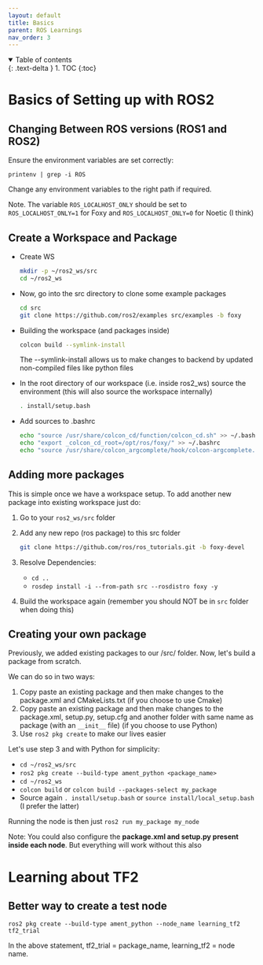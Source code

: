 ```yaml
---
layout: default
title: Basics
parent: ROS Learnings
nav_order: 3
---
```


<details open markdown="block">
  <summary>
    Table of contents
  </summary>
  {: .text-delta }
1. TOC
{:toc}
</details>

# Basics of Setting up with ROS2

## Changing Between ROS versions (ROS1 and ROS2)

Ensure the environment variables are set correctly:

```printenv | grep -i ROS```

Change any environment variables to the right path if required.

Note. The variable ```ROS_LOCALHOST_ONLY``` should be set to ```ROS_LOCALHOST_ONLY=1``` for Foxy
and ```ROS_LOCALHOST_ONLY=0``` for Noetic (I think)


## Create a Workspace and Package

- Create WS
    ```bash
    mkdir -p ~/ros2_ws/src
    cd ~/ros2_ws
    ```


- Now, go into the src directory to clone some example packages
    ```bash
    cd src
    git clone https://github.com/ros2/examples src/examples -b foxy
    ```

- Building the workspace (and packages inside)
    ```bash
    colcon build --symlink-install
    ```

    The --symlink-install allows us to make changes to backend by updated non-compiled files
    like python files

- In the root directory of our workspace (i.e. inside ros2_ws) source the environment 
  (this will also source the workspace internally)
    ```bash
    . install/setup.bash
    ```

- Add sources to .bashrc
    ```bash
    echo "source /usr/share/colcon_cd/function/colcon_cd.sh" >> ~/.bashrc
    echo "export _colcon_cd_root=/opt/ros/foxy/" >> ~/.bashrc
    echo "source /usr/share/colcon_argcomplete/hook/colcon-argcomplete.bash" >> ~/.bashrc
    ```

## Adding more packages

This is simple once we have a workspace setup. To add another new package into existing workspace
just do:

1. Go to your ```ros2_ws/src``` folder
2. Add any new repo (ros package) to this src folder 
    ```bash
    git clone https://github.com/ros/ros_tutorials.git -b foxy-devel
    ```
3. Resolve Dependencies:
    - ```cd ..```
    - ```rosdep install -i --from-path src --rosdistro foxy -y```

4. Build the workspace again (remember you should NOT be in ```src``` folder when doing this)

## Creating your own package

Previously, we added existing packages to our /src/ folder. Now, let's build a package from scratch.

We can do so in two ways:
1. Copy paste an existing package and then make changes to the package.xml and CMakeLists.txt
    (if you choose to use Cmake)
2. Copy paste an existing package and then make changes to the package.xml, setup.py, setup.cfg
    and another folder with same name as package (with an ```__init__``` file) (if you choose to use Python)
3. Use ```ros2 pkg create``` to make our lives easier

Let's use step 3 and with Python for simplicity:

- ```cd ~/ros2_ws/src```
- ```ros2 pkg create --build-type ament_python <package_name>```
- ```cd ~/ros2_ws```
- ```colcon build``` or ```colcon build --packages-select my_package```
- Source again ```. install/setup.bash``` or ```source install/local_setup.bash``` (I prefer the latter)

Running the node is then just ```ros2 run my_package my_node```

Note: You could also configure the **package.xml and setup.py present inside each node**. But
everything will work without this also



# Learning about TF2

## Better way to create a test node

```ros2 pkg create --build-type ament_python --node_name learning_tf2 tf2_trial```

In the above statement, tf2_trial = package_name, learning_tf2 = node name.

